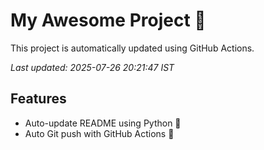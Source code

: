# My Awesome Project 🚀

This project is automatically updated using GitHub Actions.

_Last updated: 2025-07-26 20:21:47 IST_

## Features
- Auto-update README using Python 🐍
- Auto Git push with GitHub Actions 🤖
